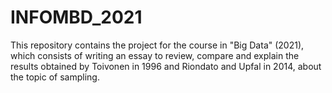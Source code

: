 # INFOMBD_2021

This repository contains the project for the course in "Big Data" (2021), which consists of writing an essay to review, compare and explain the results obtained by Toivonen in 1996 and Riondato and Upfal in 2014, about the topic of sampling.

